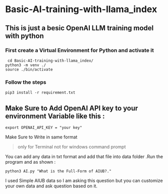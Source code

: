 # Basic-AI-training-with-llama_index
## This is just a besic OpenAI LLM training model with python

### First create a Virtual Environment for Python and activate it

```
 cd Basic-AI-training-with-llama_index/
python3 -m venv ./
source ./bin/activate
```

### Follow the steps 
```
pip3 install -r requirement.txt
```
## Make Sure to Add OpenAI API key to your environment Variable like this :
```
export OPENAI_API_KEY = "your key"
```
Make Sure to Write in same format 
> only for Terminal not for windows command prompt

You can add any data in txt format and add that file into data folder .Run the program and as shown  :
```
python3 AI.py "What is the Full-Form of AIUB?."
```
I used Simple AIUB data so I am asking this question but you can customize your own data and ask question based on it.


